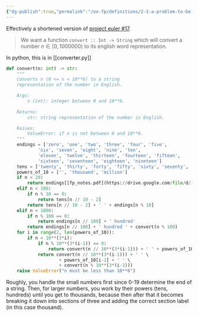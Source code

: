 ```yaml
---
{"dg-publish":true,"permalink":"/ox-fp/definitions/2-1-a-problem-to-be-solved/"}
---
```


Effectively a shortened version of [project euler #17](https://projecteuler.net/problem=17).

> We want a function `convert :: Int -> String` which will convert a number $n \in [0, 1000000)$ to its english word representation.

In python, this is in [[converter.py]]

```python
def convert(n: int) -> str:
    """
    Converts n (0 <= n < 10**6) to a string
    representation of the number in English.

    Args:
        n (int): integer between 0 and 10**6.
    
    Returns:
        str: string representation of the number in English.

    Raises:
        ValueError: if n is not between 0 and 10**6.        
    """
    endings = ['zero', 'one', 'two', 'three', 'four', 'five',
            'six', 'seven', 'eight', 'nine', 'ten',
            'eleven', 'twelve', 'thirteen', 'fourteen', 'fifteen',
            'sixteen', 'seventeen', 'eighteen', 'nineteen']
    tens = ['twenty', 'thirty', 'forty', 'fifty', 'sixty', 'seventy', 'eighty', 'ninety']
    powers_of_10 = ['', 'thousand', 'million']
    if n < 20:
        return endings[[fp_notes.pdf](https://drive.google.com/file/d/1O1Oq5g9DEug96MbidHu_iYOwaDCYYNa2/view?usp=sharing)
    elif n < 100:
        if n % 10 == 0:
            return tens[n // 10 - 2]
        return tens[n // 10 - 2] + ' ' + endings[n % 10]
    elif n < 1000:
        if n % 100 == 0:
            return endings[n // 100] + ' hundred'
        return endings[n // 100] + ' hundred ' + convert(n % 100)
    for i in range(2, len(powers_of_10)):
        if n < 10**(3*i):
            if n % 10**(3*(i-1)) == 0:
                return convert(n // 10**(3*(i-1))) + ' ' + powers_of_10[i-1]
            return convert(n // 10**(3*(i-1))) + ' ' \
                    + powers_of_10[i-1] + ' ' \
                    + convert(n % 10**(3*(i-1)))
    raise ValueError("n must be less than 10**6")
```

Roughly, you handle the small numbers first since 0-19 determine the end of a string. Then, for larger numbers, you work by their powers (tens, hundreds) until you get to thousands, because then after that it becomes breaking it down into sections of three and adding the correct section label (in this case thousand).
